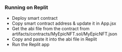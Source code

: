 ### Running on Replit
- Deploy smart contract
- Copy smart contract address & update it in App.jsx
- Get the abi file from the contract from artifacts/contracts/MyEpicNFT.sol/MyEpicNFT.json
- Copy and paste it into the abi file in Replit
- Run the Replit app

